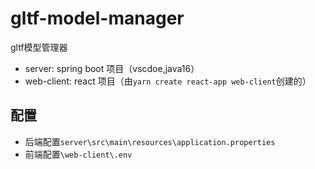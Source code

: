 # gltf-model-manager
gltf模型管理器

- server: spring boot 项目（vscdoe,java16）
- web-client: react 项目（由`yarn create react-app web-client`创建的）

## 配置
- 后端配置`server\src\main\resources\application.properties`
- 前端配置`\web-client\.env`
